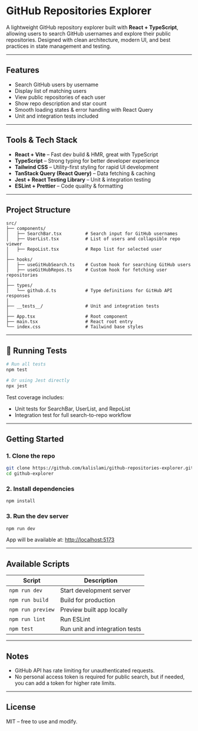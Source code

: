 # GitHub Repositories Explorer

A lightweight GitHub repository explorer built with **React + TypeScript**, allowing users to search GitHub usernames and explore their public repositories. Designed with clean architecture, modern UI, and best practices in state management and testing.

---

## Features

-  Search GitHub users by username
-  Display list of matching users
-  View public repositories of each user
-  Show repo description and star count
-  Smooth loading states & error handling with React Query
-  Unit and integration tests included

---

##  Tools & Tech Stack

- **React + Vite** – Fast dev build & HMR, great with TypeScript
- **TypeScript** – Strong typing for better developer experience
- **Tailwind CSS** – Utility-first styling for rapid UI development
- **TanStack Query (React Query)** – Data fetching & caching
- **Jest + React Testing Library** – Unit & integration testing
- **ESLint + Prettier** – Code quality & formatting

---

## Project Structure

```
src/
├── components/
│   ├── SearchBar.tsx         # Search input for GitHub usernames
│   ├── UserList.tsx          # List of users and collapsible repo viewer
│   ├── RepoList.tsx          # Repo list for selected user
│
├── hooks/
│   ├── useGitHubSearch.ts    # Custom hook for searching GitHub users
│   ├── useGitHubRepos.ts     # Custom hook for fetching user repositories
│
├── types/
│   └── github.d.ts           # Type definitions for GitHub API responses
│
├── __tests__/                # Unit and integration tests
│
├── App.tsx                   # Root component
├── main.tsx                  # React root entry
└── index.css                 # Tailwind base styles
```

---

## 🧪 Running Tests

```bash
# Run all tests
npm test

# Or using Jest directly
npx jest
```

Test coverage includes:

- Unit tests for SearchBar, UserList, and RepoList
- Integration test for full search-to-repo workflow

---

## Getting Started

### 1. Clone the repo
```bash
git clone https://github.com/kalislami/github-repositories-explorer.git
cd github-explorer
```

### 2. Install dependencies

```bash
npm install
```

### 3. Run the dev server

```bash
npm run dev
```

App will be available at: [http://localhost:5173](http://localhost:5173)

---

## Available Scripts

| Script            | Description                   |
| ----------------- | --------------------------    |
| `npm run dev`     | Start development server      |
| `npm run build`   | Build for production          |
| `npm run preview` | Preview built app locally     |
| `npm run lint`    | Run ESLint                    |
| `npm test`        | Run unit and integration tests|

---

## Notes

- GitHub API has rate limiting for unauthenticated requests.
- No personal access token is required for public search, but if needed, you can add a token for higher rate limits.

---

## License

MIT – free to use and modify.